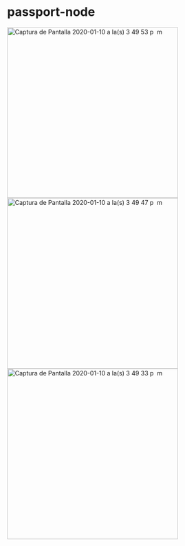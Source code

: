 # passport-node
<img width="397" alt="Captura de Pantalla 2020-01-10 a la(s) 3 49 53 p  m" src="https://user-images.githubusercontent.com/2982625/72185568-17400e00-33c1-11ea-84ec-605e28d2d547.png">
<img width="397" alt="Captura de Pantalla 2020-01-10 a la(s) 3 49 47 p  m" src="https://user-images.githubusercontent.com/2982625/72185579-2030df80-33c1-11ea-9f2e-6474bacb94b7.png">
<img width="397" alt="Captura de Pantalla 2020-01-10 a la(s) 3 49 33 p  m" src="https://user-images.githubusercontent.com/2982625/72185588-258e2a00-33c1-11ea-852d-6b5262c17bd5.png">